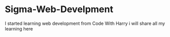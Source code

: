 # Sigma-Web-Develpment
I started learning web development from Code With Harry i will share all my learning here

